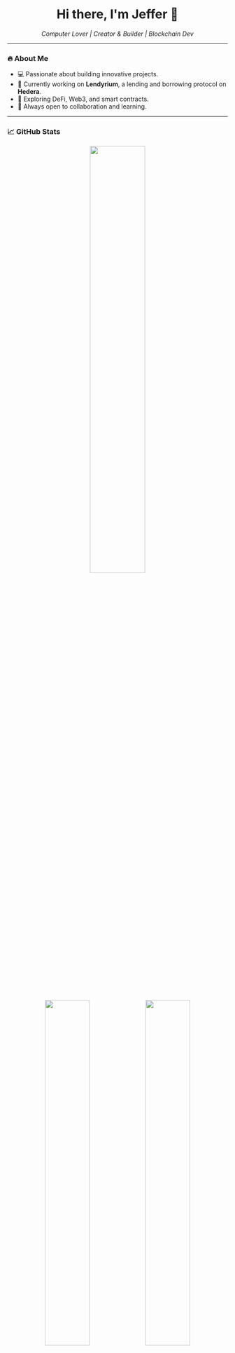 <h1 align="center">Hi there, I'm Jeffer 👋</h1>
<p align="center">
  <em>Computer Lover | Creator & Builder | Blockchain Dev</em>
</p>

---

### 🔥 About Me
- 💻 Passionate about building innovative projects.
- 🚀 Currently working on **Lendyrium**, a lending and borrowing protocol on **Hedera**.
- 🌱 Exploring DeFi, Web3, and smart contracts.
- 🎯 Always open to collaboration and learning.

---

### 📈 GitHub Stats

<p align="center">
  <img width="50%" src="https://github-readme-streak-stats.herokuapp.com/?user=Jeffer&theme=radical" />
  <br />
  <img width="45%" src="https://github-readme-stats.vercel.app/api?username=Jeffer&show_icons=true&theme=radical" />
  <img width="45%" src="https://github-readme-stats.vercel.app/api/top-langs/?username=Jeffer&layout=compact&theme=radical" />
</p>

---

### 🛠️ Tech Stack
<p align="center">
  <img src="https://skillicons.dev/icons?i=react,nextjs,typescript,solidity,thirdweb,postgresql,linux" />
</p>

---

### 📫 Connect with Me
[![Twitter](https://img.shields.io/badge/Twitter-%231DA1F2.svg?&style=for-the-badge&logo=twitter&logoColor=white)](https://twitter.com/yourhandle)
[![LinkedIn](https://img.shields.io/badge/LinkedIn-%230077B5.svg?&style=for-the-badge&logo=linkedin&logoColor=white)](https://linkedin.com/in/yourprofile)
[![Website](https://img.shields.io/badge/Website-%23000000.svg?&style=for-the-badge&logo=vercel&logoColor=white)](https://yourwebsite.com)

---

⭐ **Star this repository if you find it useful!** 🚀
